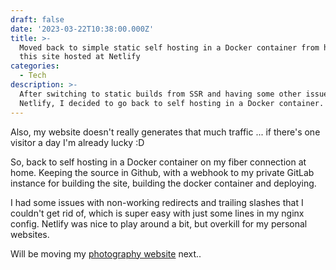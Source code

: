 ```yaml
---
draft: false
date: '2023-03-22T10:38:00.000Z'
title: >-
  Moved back to simple static self hosting in a Docker container from having
  this site hosted at Netlify 
categories:
  - Tech
description: >-
  After switching to static builds from SSR and having some other issues with
  Netlify, I decided to go back to self hosting in a Docker container.
---
```


Also, my website doesn't really generates that much traffic ... if there's one visitor a day I'm already lucky \:D

So, back to self hosting in a Docker container on my fiber connection at home. Keeping the source in Github, with a webhook to my private GitLab instance for building the site, building the docker container and deploying.

I had some issues with non-working redirects and trailing slashes that I couldn't get rid of, which is super easy with just some lines in my nginx config. Netlify was nice to play around a bit, but overkill for my personal websites.

Will be moving my [photography website](https://31f-fotografie.nl "31F Fotografie") next..
